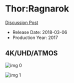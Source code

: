 # Thor:Ragnarok

[Discussion Post](https://www.avsforum.com/threads/bass-eq-for-filtered-movies.2995212/post-56759162)

* Release Date: 2018-03-06
* Production Year: 2017

## 4K/UHD/ATMOS

![img 0](https://i.imgur.com/n5pCpW9.jpg)

![img 1](https://i.imgur.com/UczvnrH.jpg)


